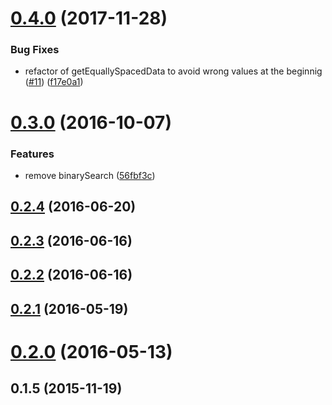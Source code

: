 <a name="0.4.0"></a>
# [0.4.0](https://github.com/mljs/ArrayUtils/compare/v0.3.0...v0.4.0) (2017-11-28)


### Bug Fixes

* refactor of getEquallySpacedData to avoid wrong values at the beginnig ([#11](https://github.com/mljs/ArrayUtils/issues/11)) ([f17e0a1](https://github.com/mljs/ArrayUtils/commit/f17e0a1))



<a name="0.3.0"></a>
# [0.3.0](https://github.com/mljs/ArrayUtils/compare/v0.2.4...v0.3.0) (2016-10-07)


### Features

* remove binarySearch ([56fbf3c](https://github.com/mljs/ArrayUtils/commit/56fbf3c))



<a name="0.2.4"></a>
## [0.2.4](https://github.com/mljs/ArrayUtils/compare/v0.2.3...v0.2.4) (2016-06-20)



<a name="0.2.3"></a>
## [0.2.3](https://github.com/mljs/ArrayUtils/compare/v0.2.2...v0.2.3) (2016-06-16)



<a name="0.2.2"></a>
## [0.2.2](https://github.com/mljs/ArrayUtils/compare/v0.2.1...v0.2.2) (2016-06-16)



<a name="0.2.1"></a>
## [0.2.1](https://github.com/mljs/ArrayUtils/compare/v0.2.0...v0.2.1) (2016-05-19)



<a name="0.2.0"></a>
# [0.2.0](https://github.com/mljs/ArrayUtils/compare/v0.1.5...v0.2.0) (2016-05-13)



<a name="0.1.5"></a>
## 0.1.5 (2015-11-19)



